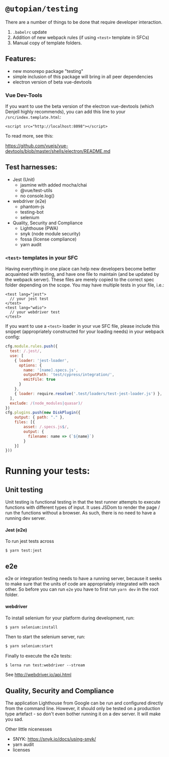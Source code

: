 # `@utopian/testing`
There are a number of things to be done that require developer interaction. 

1. `.babelrc` update
2. Addition of new webpack rules (if using `<test>` template in SFCs)
3. Manual copy of template folders.

## Features:
- new monorepo package "testing"
- simple inclusion of this package will bring in all peer dependencies
- electron version of beta vue-devtools


### Vue Dev-Tools
If you want to use the beta version of the electron vue-devtools (which Denjell highly recommends), you can add this line to your `/src/index.template.html`:
```
<script src="http://localhost:8098"></script>
```
To read more, see this: 

https://github.com/vuejs/vue-devtools/blob/master/shells/electron/README.md

## Test harnesses:
- Jest (Unit)
    - jasmine with added mocha/chai
    - @vue/test-utils
    - no console.log()
- webdriver (e2e)
    - phantom-js
    - testing-bot
    - selenium
- Quality, Security and Compliance
    - Lighthouse (PWA)
    - snyk (node module security)
    - fossa (license compliance)
    - yarn audit

### `<test>` templates in your SFC
Having everything in one place can help new developers become better acquainted with testing, and have one file to maintain (and be updated by the webpack server). These files are merely copied to the correct spec folder depending on the scope. You may have multiple tests in your file, i.e.:
```
<test lang="jest">
  // your jest test
</test>
<test lang="wdio">
  // your webdriver test
</test>
```

If you want to use a `<test>` loader in your vue SFC file, please include this snippet (appropriately constructed for your loading needs) in your webpack config:

```js
cfg.module.rules.push({
  test: /.jest/,
  use: [
    { loader: 'jest-loader',
      options: { 
        name: '[name].specs.js',
        outputPath: 'test/cypress/integration/',
        emitFile: true 
      } 
    },
    { loader: require.resolve('.test/loaders/test-jest-loader.js') },
  ],
  exclude: /(node_modules|quasar)/
})
cfg.plugins.push(new DiskPlugin({ 
    output: { path: "." },
    files: [{ 
    	asset: /.specs.js$/, 
    	output: { 
    	  filename: name => (`${name}`) 
        } 
    }]
}))
```

# Running your tests:

## Unit testing
Unit testing is functional testing in that the test runner attempts to execute functions with different types of input. It uses JSDom to render the page / run the functions without a browser. As such, there is no need to have a running dev server.

#### Jest (e2e)

To run jest tests across 
``` 
$ yarn test:jest
```

## e2e
e2e or integration testing needs to have a running server, because it seeks to make sure that the units of code are appropriately integrated with each other. So before you can run `e2e` you have to first run `yarn dev` in the root folder.

#### webdriver

To install selenium for your platform during development, run:
```bash
$ yarn selenium:install
```

Then to start the selenium server, run:
```bash
$ yarn selenium:start
```

Finally to execute the e2e tests: 
``` 
$ lerna run test:webdriver --stream
```

See http://webdriver.io/api.html 

## Quality, Security and Compliance

The application Lighthouse from Google can be run and configured directly from the command line. However, it should only be tested on a production type artefact - so don't even bother running it on a dev server. It will make you sad.

Other little nicenesses
- SNYK: https://snyk.io/docs/using-snyk/
- yarn audit
- licenses
